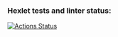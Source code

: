### Hexlet tests and linter status:
[![Actions Status](https://github.com/almax-21/frontend-project-lvl3/workflows/hexlet-check/badge.svg)](https://github.com/almax-21/frontend-project-lvl3/actions)
